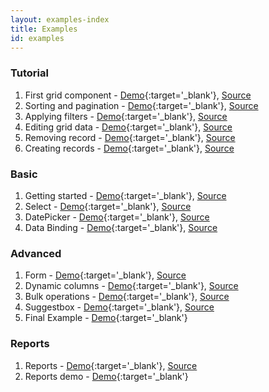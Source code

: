 ```yaml
---
layout: examples-index
title: Examples
id: examples
---
```


### Tutorial

1. First grid component - [Demo](/examples/first-grid-component){:target='_blank'}, [Source](/docs/first-grid-component.html)
2. Sorting and pagination - [Demo](/examples/sorting-and-pagination){:target='_blank'}, [Source](/docs/sorting-and-pagination.html)
3. Applying filters - [Demo](/examples/applying-filters){:target='_blank'}, [Source](/docs/applying-filters.html)
4. Editing grid data - [Demo](/examples/editing-grid-data){:target='_blank'}, [Source](/docs/editing-grid-data.html)
5. Removing record - [Demo](/examples/removing-records){:target='_blank'}, [Source](/docs/removing-records.html)
6. Creating records - [Demo](/examples/creating-records){:target='_blank'}, [Source](/docs/creating-records.html)

### Basic

1. Getting started - [Demo](/examples/getting-started){:target='_blank'}, [Source](/docs/getting-started.html)
2. Select - [Demo](/examples/select){:target='_blank'}, [Source](/docs/select.html)
3. DatePicker - [Demo](/examples/datepicker){:target='_blank'}, [Source](/docs/datepicker.html)
4. Data Binding - [Demo](/examples/data-binding){:target='_blank'}, [Source](/docs/data-binding.html)

### Advanced

1. Form - [Demo](/examples/form){:target='_blank'}, [Source](/docs/form-example.html)
2. Dynamic columns - [Demo](/examples/dynamic-columns){:target='_blank'}, [Source](/docs/dynamic-columns.html)
3. Bulk operations - [Demo](/examples/bulk-operations){:target='_blank'}, [Source](/docs/bulk-operations.html)
4. Suggestbox - [Demo](/examples/suggest-box){:target='_blank'}, [Source](/docs/suggest-box.html)
5. Final Example - [Demo](/examples/final-example){:target='_blank'}

### Reports

1. Reports - [Demo](/examples/reports){:target='_blank'}, [Source](/docs/reports-example.html)
2. Reports demo - [Demo](/examples/reports-demo){:target='_blank'}